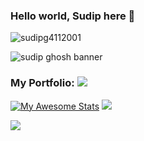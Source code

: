 ### Hello world, Sudip here 👋

<p align="left"> <img src="https://komarev.com/ghpvc/?username=sudipg4112001" alt="sudipg4112001" /> </p>


![sudip ghosh banner](https://user-images.githubusercontent.com/60208804/175808358-2dc1456a-c9fd-49f3-837b-c136b0a2224b.png)

### **My Portfolio**: <a href="https://sudipg4112001.github.io/sudip-portfolio/"><img src="https://img.shields.io/badge/Portfolio-%5311111.svg?style=for-the-badge&logo=Github&style=flat&logoColor=maroon"/></a>

[![My Awesome Stats](https://awesome-github-stats.azurewebsites.net/user-stats/sudipg4112001?cardType=github)](https://git.io/awesome-stats-card)
<img src="https://github-readme-streak-stats.herokuapp.com/?user=sudipg4112001"/>

<img src="https://activity-graph.herokuapp.com/graph?username=sudipg4112001&theme=#B22222" />
<!--
**sudipg4112001/sudipg4112001** is a ✨ _special_ ✨ repository because its `README.md` (this file) appears on your GitHub profile.

Here are some ideas to get you started:

- 🔭 I’m currently working on ...
- 🌱 I’m currently learning ...
- 👯 I’m looking to collaborate on ...
- 🤔 I’m looking for help with ...
- 💬 Ask me about ...
- 📫 How to reach me: ...
- 😄 Pronouns: ...
- ⚡ Fun fact: ...
-->
